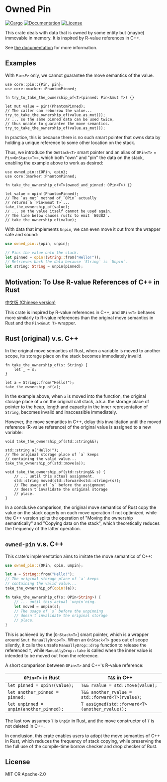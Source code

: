 # Owned Pin

[![Cargo](https://img.shields.io/crates/v/owned-pin.svg)](https://crates.io/crates/owned-pin)
[![Documentation](https://docs.rs/owned-pin/badge.svg)](https://docs.rs/owned-pin)
[![License](https://img.shields.io/badge/license-MIT%2FApache--2.0-blue.svg)](https://github.com/js2xxx/owned-pin)

This crate deals with data that is owned by some entity but (maybe) immovable in memory. It is inspired by R-value references in C++.

See [the documentation](https://docs.rs/owned-pin/) for more information.

## Examples

With `Pin<P>` only, we cannot guarantee the move semantics of the value.

```rust,no_run
use core::pin::{Pin, pin};
use core::marker::PhantomPinned;

fn try_to_take_the_ownership_of<T>(pinned: Pin<&mut T>) {}

let mut value = pin!(PhantomPinned);
// The caller can reborrow the value...
try_to_take_the_ownership_of(value.as_mut());
// ... so the same pinned data can be used twice,
// thus unable to guarantee the move semantics.
try_to_take_the_ownership_of(value.as_mut());
```

In practice, this is because there is no such smart pointer that owns data by holding a unique reference to some other location on the stack.

Thus, we introduce the `OnStack<T>` smart pointer and an alias of `OPin<T>` = `Pin<OnStack<T>>`, which both "own" and "pin" the data on the stack, enabling the example above to work as desired:

```rust,compile_fail
use owned_pin::{OPin, opin};
use core::marker::PhantomPinned;

fn take_the_ownership_of<T>(owned_and_pinned: OPin<T>) {}

let value = opin!(PhantomPinned);
// The `as_mut` method of `OPin` actually
// returns a `Pin<&mut T>`...
take_the_ownership_of(value);
// ... so the value itself cannot be used again.
// The line below causes rustc to emit `E0382`.
// take_the_ownership_of(value);
```

With data that implements `Unpin`, we can even move it out from the wrapper safe and sound:

```rust
use owned_pin::{opin, unpin};

// Pins the value onto the stack.
let pinned = opin!(String::from("Hello!"));
// Retrieves back the data because `String` is `Unpin`.
let string: String = unpin(pinned);
```

## Motivation: To Use R-value References of C++ in Rust

[中文版 (Chinese version)](https://zhuanlan.zhihu.com/p/670313432)

This crate is inspired by R-value references in C++, and `OPin<T>` behaves more similarly to R-value references than the original move semantics in Rust and the `Pin<&mut T>` wrapper.

## Rust (original) v.s. C++

In the original move semantics of Rust, when a variable is moved to another scope, its storage place on the stack becomes immediately invalid.

```rust,ignore
fn take_the_ownership_of(s: String) {
    let _ = s;
}

let a = String::from("Hello!");
take_the_ownership_of(a);
```

In the example above, when `a` is moved into the function, the original storage place of `a` on the original call stack, a.k.a. the storage place of pointer to the heap, length and capacity in the inner representation of `String`, becomes invalid and inaccessible immediately.

However, the move semantics in C++, delay this invalidation until the moved reference (R-value reference) of the original value is assigned to a new variable:

```cpp,ignore
void take_the_ownership_of(std::string&&);

std::string a("Hello!");
// The original storage place of `a` keeps
// containing the valid value...
take_the_ownership_of(std::move(a));

void take_the_ownership_of(std::string&& s) {
    // ... until this actual assignment.
    std::string moved(std::forward<std::string>(s));
    // The usage of `s` before the assignment
    // doesn't invalidate the original storage
    // place.
}
```

In a conclusive comparison, the original move semantics of Rust copy the value on the stack eagerly on each move operation if not optimized, while the C++ version splits the operation of "Moving the ownership semantically" and "Copying data on the stack", which theoretically reduces the frequency of the latter operation.

## `owned-pin` v.s. C++

This crate's implementation aims to imitate the move semantics of C++:

```rust
use owned_pin::{OPin, opin, unpin};

let a = String::from("Hello!");
// The original storage place of `a` keeps
// containing the valid value...
take_the_ownership_of(opin!(a));

fn take_the_ownership_of(s: OPin<String>) {
    // ... until this actual `unpin`ning.
    let moved = unpin(s);
    // The usage of `s` before the unpinning
    // doesn't invalidate the original storage
    // place.
}
```

This is achieved by the [`OnStack<T>`] smart pointer, which is a wrapper around `&mut ManuallyDrop<T>`. When an `OnStack<T>` goes out of scope silently, it calls the unsafe `ManuallyDrop::drop` function to release the referenced `T`, while `ManuallyDrop::take` is called when the inner value is intended to be moved out from the reference.

A short comparison between `OPin<T>` and C++'s R-value reference:

| `OPin<T>` in Rust                       | `T&&` in C++                                    |
| --------------------------------------- | ----------------------------------------------- |
| `let pinned = opin!(value);`            | `T&& rvalue = std::move(value);`                |
| `let another_pinned = pinned;`          | `T&& another_rvalue = std::forward<T>(rvalue);` |
| `let unpinned = unpin(another_pinned);` | `T assigned(std::forward<T>(another_rvalue));`  |

The last row assumes `T` is `Unpin` in Rust, and the move constructor of `T` is not deleted in C++.

In conclusion, this crate enables users to adopt the move semantics of C++ in Rust, which reduces the frequency of stack copying, while preserving the the full use of the compile-time borrow checker and drop checker of Rust.

## License

MIT OR Apache-2.0